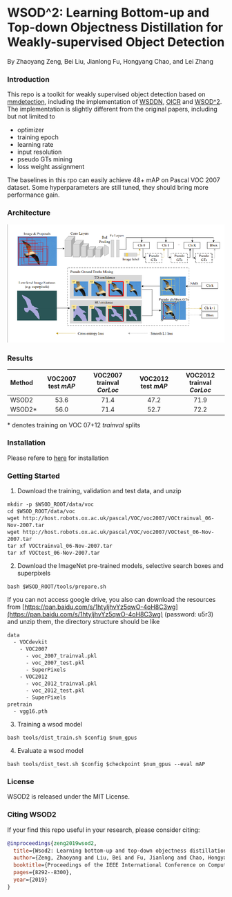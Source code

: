 # WSOD^2: Learning Bottom-up and Top-down Objectness Distillation for Weakly-supervised Object Detection
By Zhaoyang Zeng, Bei Liu, Jianlong Fu, Hongyang Chao, and Lei Zhang

### Introduction
This repo is a toolkit for weakly supervised object detection based on [mmdetection](https://github.com/open-mmlab/mmdetection), including the implementation of [WSDDN](https://arxiv.org/abs/1511.02853), [OICR](https://arxiv.org/abs/1704.00138) and [WSOD^2](https://arxiv.org/abs/1909.04972). The implementation is slightly different from the original papers, including but not limited to
* optimizer
* training epoch
* learning rate
* input resolution
* pseudo GTs mining
* loss weight assignment

The baselines in this rpo can easily achieve 48+ mAP on Pascal VOC 2007 dataset. Some hyperparameters are still tuned, they should bring more performance gain.

### Architecture

<p align="left">
<img src="resources/architecture.png" alt="WSOD^2 architecture" width="900px">
</p>

### Results

| Method | VOC2007 test *mAP* | VOC2007 trainval *CorLoc* | VOC2012 test *mAP* | VOC2012 trainval *CorLoc*
|:-------|:-----:|:-------:|:-------:|:-------:|
| WSOD2 | 53.6 | 71.4 | 47.2 | 71.9 | 
| WSOD2\* |  56.0 | 71.4 | 52.7 | 72.2 |

\* denotes training on VOC 07+12 *trainval* splits

### Installation

Please refere to [here](https://github.com/open-mmlab/mmdetection/blob/master/docs/get_started.md) for installation

### Getting Started

1. Download the training, validation and test data, and unzip
```shell
mkdir -p $WSOD_ROOT/data/voc
cd $WSOD_ROOT/data/voc
wget http://host.robots.ox.ac.uk/pascal/VOC/voc2007/VOCtrainval_06-Nov-2007.tar
wget http://host.robots.ox.ac.uk/pascal/VOC/voc2007/VOCtest_06-Nov-2007.tar
tar xf VOCtrainval_06-Nov-2007.tar
tar xf VOCtest_06-Nov-2007.tar
```

2. Download the ImageNet pre-trained models, selective search boxes and superpixels
```shell
bash $WSOD_ROOT/tools/prepare.sh
```

If you can not access google drive, you also can download the resources from [https://pan.baidu.com/s/1htyljhvYz5qwO-4oH8C3wg](https://pan.baidu.com/s/1htyljhvYz5qwO-4oH8C3wg) (password: u5r3) and unzip them, the directory structure should be like
```
data
  - VOCdevkit
    - VOC2007
      - voc_2007_trainval.pkl
      - voc_2007_test.pkl
      - SuperPixels
    - VOC2012
      - voc_2012_trainval.pkl
      - voc_2012_test.pkl
      - SuperPixels
pretrain
  - vgg16.pth
``` 

3. Training a wsod model
```shell
bash tools/dist_train.sh $config $num_gpus
```

4. Evaluate a wsod model
```shell
bash tools/dist_test.sh $config $checkpoint $num_gpus --eval mAP
```

### License
WSOD2 is released under the MIT License.

### Citing WSOD2

If your find this repo useful in your research, please consider citing:

```BibTex
@inproceedings{zeng2019wsod2,
  title={Wsod2: Learning bottom-up and top-down objectness distillation for weakly-supervised object detection},
  author={Zeng, Zhaoyang and Liu, Bei and Fu, Jianlong and Chao, Hongyang and Zhang, Lei},
  booktitle={Proceedings of the IEEE International Conference on Computer Vision},
  pages={8292--8300},
  year={2019}
}
```


